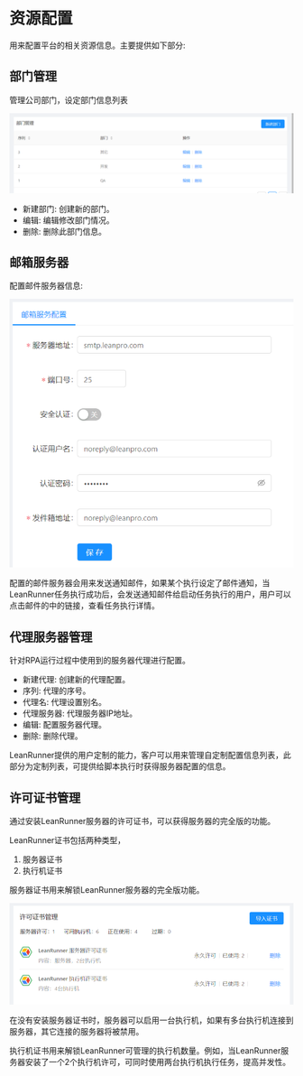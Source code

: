 
# 资源配置
用来配置平台的相关资源信息。主要提供如下部分:

## 部门管理

管理公司部门，设定部门信息列表

![](assets/dept_manage.png)

* 新建部门: 创建新的部门。
* 编辑: 编辑修改部门情况。
* 删除: 删除此部门信息。

## 邮箱服务器

配置邮件服务器信息:

![](assets/email_manage.png)

配置的邮件服务器会用来发送通知邮件，如果某个执行设定了邮件通知，当LeanRunner任务执行成功后，会发送通知邮件给启动任务执行的用户，用户可以点击邮件的中的链接，查看任务执行详情。

## 代理服务器管理

针对RPA运行过程中使用到的服务器代理进行配置。

* 新建代理: 创建新的代理配置。
* 序列: 代理的序号。
* 代理名: 代理设置别名。
* 代理服务器: 代理服务器IP地址。
* 编辑: 配置服务器代理。
* 删除: 删除代理。

LeanRunner提供的用户定制的能力，客户可以用来管理自定制配置信息列表，此部分为定制列表，可提供给脚本执行时获得服务器配置的信息。

## 许可证书管理

通过安装LeanRunner服务器的许可证书，可以获得服务器的完全版的功能。

LeanRunner证书包括两种类型，
1. 服务器证书
2. 执行机证书

服务器证书用来解锁LeanRunner服务器的完全版功能。

![](assets/license_manage.png)

在没有安装服务器证书时，服务器可以启用一台执行机，如果有多台执行机连接到服务器，其它连接的服务器将被禁用。

执行机证书用来解锁LeanRunner可管理的执行机数量。例如，当LeanRunner服务器安装了一个2个执行机许可，可同时使用两台执行机执行任务，提高并发性。

